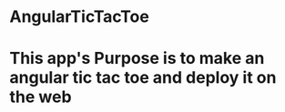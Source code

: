 # AngularTicTacToe

# This app's Purpose is to make an angular tic tac toe and deploy it on the web
